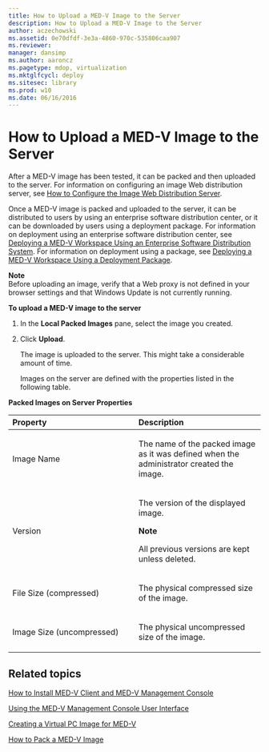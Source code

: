 ```yaml
---
title: How to Upload a MED-V Image to the Server
description: How to Upload a MED-V Image to the Server
author: aczechowski
ms.assetid: 0e70dfdf-3e3a-4860-970c-535806caa907
ms.reviewer: 
manager: dansimp
ms.author: aaroncz
ms.pagetype: mdop, virtualization
ms.mktglfcycl: deploy
ms.sitesec: library
ms.prod: w10
ms.date: 06/16/2016
---
```



# How to Upload a MED-V Image to the Server


After a MED-V image has been tested, it can be packed and then uploaded to the server. For information on configuring an image Web distribution server, see [How to Configure the Image Web Distribution Server](how-to-configure-the-image-web-distribution-server.md).

Once a MED-V image is packed and uploaded to the server, it can be distributed to users by using an enterprise software distribution center, or it can be downloaded by users using a deployment package. For information on deployment using an enterprise software distribution center, see [Deploying a MED-V Workspace Using an Enterprise Software Distribution System](deploying-a-med-v-workspace-using-an-enterprise-software-distribution-system.md). For information on deployment using a package, see [Deploying a MED-V Workspace Using a Deployment Package](deploying-a-med-v-workspace-using-a-deployment-package.md).

**Note**  
Before uploading an image, verify that a Web proxy is not defined in your browser settings and that Windows Update is not currently running.



**To upload a MED-V image to the server**

1.  In the **Local Packed Images** pane, select the image you created.

2.  Click **Upload**.

    The image is uploaded to the server. This might take a considerable amount of time.

    Images on the server are defined with the properties listed in the following table.

**Packed Images on Server Properties**

<table>
<colgroup>
<col width="50%" />
<col width="50%" />
</colgroup>
<thead>
<tr class="header">
<th align="left">Property</th>
<th align="left">Description</th>
</tr>
</thead>
<tbody>
<tr class="odd">
<td align="left"><p>Image Name</p></td>
<td align="left"><p>The name of the packed image as it was defined when the administrator created the image.</p></td>
</tr>
<tr class="even">
<td align="left"><p>Version</p></td>
<td align="left"><p>The version of the displayed image.</p>
<div class="alert">
<strong>Note</strong><br/><p>All previous versions are kept unless deleted.</p>
</div>
<div>

</div></td>
</tr>
<tr class="odd">
<td align="left"><p>File Size (compressed)</p></td>
<td align="left"><p>The physical compressed size of the image.</p></td>
</tr>
<tr class="even">
<td align="left"><p>Image Size (uncompressed)</p></td>
<td align="left"><p>The physical uncompressed size of the image.</p></td>
</tr>
</tbody>
</table>



## Related topics


[How to Install MED-V Client and MED-V Management Console](how-to-install-med-v-client-and-med-v-management-console.md)

[Using the MED-V Management Console User Interface](using-the-med-v-management-console-user-interface.md)

[Creating a Virtual PC Image for MED-V](creating-a-virtual-pc-image-for-med-v.md)

[How to Pack a MED-V Image](how-to-pack-a-med-v-image.md)









